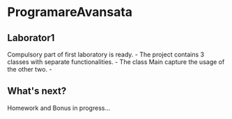 # ProgramareAvansata

## Laborator1
Compulsory part of first laboratory is ready. -
The project contains 3 classes with separate functionalities. -
The class Main capture the usage of the other two. -

## What's next? 
Homework and Bonus in progress...
